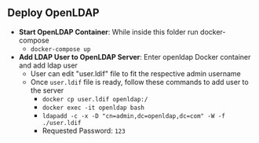 ## Deploy OpenLDAP

- **Start OpenLDAP Container**: While inside this folder run docker-compose
    - `docker-compose up`
- **Add LDAP User to OpenLDAP Server**: Enter openldap Docker container and add ldap user
  - User can edit "user.ldif" file to fit the respective admin username
  - Once `user.ldif` file is ready, follow these commands to add user to the server
     - `docker cp user.ldif openldap:/`
     - `docker exec -it openldap bash`
     - `ldapadd -c -x -D "cn=admin,dc=openldap,dc=com" -W -f ./user.ldif`
     - Requested Password: `123`
